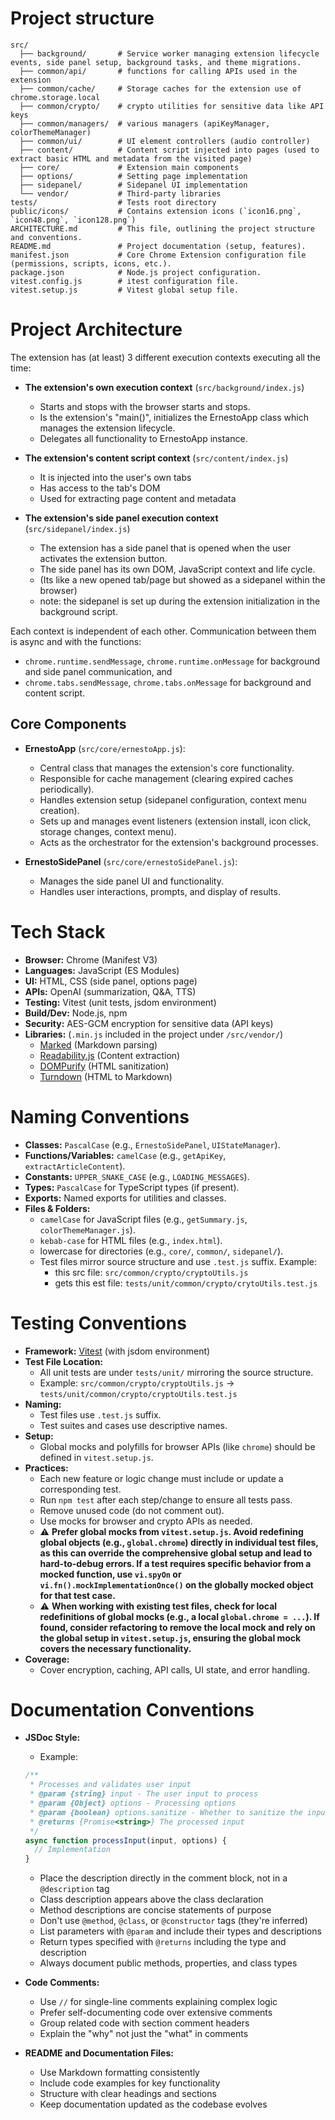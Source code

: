 # Project structure

```
src/
  ├── background/       # Service worker managing extension lifecycle events, side panel setup, background tasks, and theme migrations.
  ├── common/api/       # functions for calling APIs used in the extension 
  ├── common/cache/     # Storage caches for the extension use of chrome.storage.local
  ├── common/crypto/    # crypto utilities for sensitive data like API keys
  ├── common/managers/  # various managers (apiKeyManager, colorThemeManager)
  ├── common/ui/        # UI element controllers (audio controller)
  ├── content/          # Content script injected into pages (used to extract basic HTML and metadata from the visited page)
  ├── core/             # Extension main components 
  ├── options/          # Setting page implementation
  ├── sidepanel/        # Sidepanel UI implementation
  └── vendor/           # Third-party libraries
tests/                  # Tests root directory
public/icons/           # Contains extension icons (`icon16.png`, `icon48.png`, `icon128.png`)
ARCHITECTURE.md         # This file, outlining the project structure and conventions.
README.md               # Project documentation (setup, features).
manifest.json           # Core Chrome Extension configuration file (permissions, scripts, icons, etc.).
package.json            # Node.js project configuration.
vitest.config.js        # itest configuration file.
vitest.setup.js         # Vitest global setup file.
```

# Project Architecture

The extension has (at least) 3 different execution contexts executing all the time:

- **The extension's own execution context** (`src/background/index.js`)
  - Starts and stops with the browser starts and stops.
  - Is the extension's "main()", initializes the ErnestoApp class which manages the extension lifecycle.
  - Delegates all functionality to ErnestoApp instance.

- **The extension's content script context** (`src/content/index.js`)
  - It is injected into the user's own tabs
  - Has access to the tab's DOM
  - Used for extracting page content and metadata

- **The extension's side panel execution context** (`src/sidepanel/index.js`)
  - The extension has a side panel that is opened when the user activates the extension button. 
  - The side panel has its own DOM, JavaScript context and life cycle. 
  - (Its like a new opened tab/page but showed as a sidepanel within the browser)
  - note: the sidepanel is set up during the extension initialization in the background script. 

Each context is independent of each other. Communication between them is async and with the functions: 

- `chrome.runtime.sendMessage`, `chrome.runtime.onMessage` for background and side panel communication, and
-  `chrome.tabs.sendMessage`, `chrome.tabs.onMessage` for background and content script.

## Core Components

- **ErnestoApp** (`src/core/ernestoApp.js`): 
  - Central class that manages the extension's core functionality.
  - Responsible for cache management (clearing expired caches periodically).
  - Handles extension setup (sidepanel configuration, context menu creation).
  - Sets up and manages event listeners (extension install, icon click, storage changes, context menu).
  - Acts as the orchestrator for the extension's background processes.

- **ErnestoSidePanel** (`src/core/ernestoSidePanel.js`):
  - Manages the side panel UI and functionality.
  - Handles user interactions, prompts, and display of results.

# Tech Stack

- **Browser:** Chrome (Manifest V3)
- **Languages:** JavaScript (ES Modules)
- **UI:** HTML, CSS (side panel, options page)
- **APIs:** OpenAI (summarization, Q&A, TTS)
- **Testing:** Vitest (unit tests, jsdom environment)
- **Build/Dev:** Node.js, npm
- **Security:** AES-GCM encryption for sensitive data (API keys)
- **Libraries:**  (`.min.js` included in the project under `/src/vendor/`)
  - [Marked](https://github.com/markedjs/marked) (Markdown parsing)
  - [Readability.js](https://github.com/mozilla/readability) (Content extraction)
  - [DOMPurify](https://github.com/cure53/DOMPurify) (HTML sanitization)
  - [Turndown](https://github.com/mixmark-io/turndown) (HTML to Markdown)


# Naming Conventions

- **Classes:** `PascalCase` (e.g., `ErnestoSidePanel`, `UIStateManager`).
- **Functions/Variables:** `camelCase` (e.g., `getApiKey`, `extractArticleContent`).
- **Constants:** `UPPER_SNAKE_CASE` (e.g., `LOADING_MESSAGES`).
- **Types:** `PascalCase` for TypeScript types (if present).
- **Exports:** Named exports for utilities and classes.
- **Files & Folders:**
  - `camelCase` for JavaScript files (e.g., `getSummary.js`, `colorThemeManager.js`).
  - `kebab-case` for HTML files (e.g., `index.html`).
  - lowercase for directories (e.g., `core/`, `common/`, `sidepanel/`).
  - Test files mirror source structure and use `.test.js` suffix. Example:
    - this src file: `src/common/crypto/cryptoUtils.js`
    - gets this est file: `tests/unit/common/crypto/crytoUtils.test.js`


# Testing Conventions

- **Framework:** [Vitest](https://vitest.dev/) (with jsdom environment)
- **Test File Location:**
  - All unit tests are under `tests/unit/` mirroring the source structure.
  - Example: `src/common/crypto/cryptoUtils.js` → `tests/unit/common/crypto/cryptoUtils.test.js`
- **Naming:**
  - Test files use `.test.js` suffix.
  - Test suites and cases use descriptive names.
- **Setup:**
  - Global mocks and polyfills for browser APIs (like `chrome`) should be defined in `vitest.setup.js`.
- **Practices:**
  - Each new feature or logic change must include or update a corresponding test.
  - Run `npm test` after each step/change to ensure all tests pass.
  - Remove unused code (do not comment out).
  - Use mocks for browser and crypto APIs as needed.
  - ⚠️ **Prefer global mocks from `vitest.setup.js`. Avoid redefining global objects (e.g., `global.chrome`) directly in individual test files, as this can override the comprehensive global setup and lead to hard-to-debug errors. If a test requires specific behavior from a mocked function, use `vi.spyOn` or `vi.fn().mockImplementationOnce()` on the globally mocked object for that test case.**
  - ⚠️ **When working with existing test files, check for local redefinitions of global mocks (e.g., a local `global.chrome = ...`). If found, consider refactoring to remove the local mock and rely on the global setup in `vitest.setup.js`, ensuring the global mock covers the necessary functionality.**
- **Coverage:**
  - Cover encryption, caching, API calls, UI state, and error handling.

# Documentation Conventions

- **JSDoc Style:**
  - Example:
  ```js
  /**
   * Processes and validates user input
   * @param {string} input - The user input to process
   * @param {Object} options - Processing options
   * @param {boolean} options.sanitize - Whether to sanitize the input
   * @returns {Promise<string>} The processed input
   */
  async function processInput(input, options) {
    // Implementation
  }
  ```
  - Place the description directly in the comment block, not in a `@description` tag
  - Class description appears above the class declaration
  - Method descriptions are concise statements of purpose
  - Don't use `@method`, `@class`, or `@constructor` tags (they're inferred)
  - List parameters with `@param` and include their types and descriptions
  - Return types specified with `@returns` including the type and description
  - Always document public methods, properties, and class types

- **Code Comments:**
  - Use `//` for single-line comments explaining complex logic
  - Prefer self-documenting code over extensive comments
  - Group related code with section comment headers
  - Explain the "why" not just the "what" in comments

- **README and Documentation Files:**
  - Use Markdown formatting consistently
  - Include code examples for key functionality
  - Structure with clear headings and sections
  - Keep documentation updated as the codebase evolves
